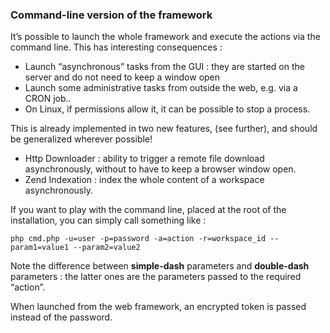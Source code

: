 ### Command-line version of the framework
It’s possible to launch the whole framework and execute the actions via the command line. This has interesting consequences :

+ Launch “asynchronous” tasks from the GUI : they are started on the server and do not need to keep a window open
+ Launch some administrative tasks from outside the web, e.g. via a CRON job..
+ On Linux, if permissions allow it, it can be possible to stop a process.

This is already implemented in two new features, (see further), and should be generalized wherever possible!

+ Http Downloader : ability to trigger a remote file download asynchronously, without to have to keep a browser window open.
+ Zend Indexation : index the whole content of a workspace asynchronously.

If you want to play with the command line, placed at the root of the installation, you can simply call something like :

    php cmd.php -u=user -p=password -a=action -r=workspace_id --param1=value1 --param2=value2

Note the difference between **simple-dash** parameters and **double-dash** parameters : the latter ones are the parameters passed to the required “action”.

When launched from the web framework, an encrypted token is passed instead of the password.